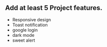 ## Add at least 5 Project features.

- Responsive design
- Toast notification
- google login
- dark mode
- sweet alert